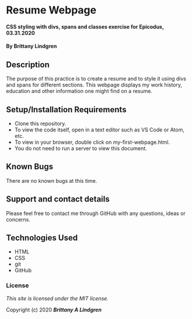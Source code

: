 # Resume Webpage

#### CSS styling with divs, spans and classes exercise for Epicodus, 03.31.2020

#### By Brittany Lindgren

## Description

The purpose of this practice is to create a resume and to style it using divs and spans for different sections. This webpage displays my work history, education and other information one might find on a resume.

## Setup/Installation Requirements

* Clone this repository.
* To view the code itself, open in a text editor such as VS Code or Atom, etc.
* To view in your browser, double click on my-first-webpage.html.
* You do not need to run a server to view this document.

## Known Bugs

There are no known bugs at this time.

## Support and contact details

Please feel free to contact me through GitHub with any questions, ideas or concerns.

## Technologies Used

* HTML
* CSS
* git
* GitHub

### License

*This site is licensed under the MIT license.*

Copyright (c) 2020 **_Brittany A Lindgren_**
